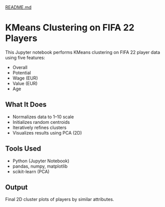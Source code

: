 [README.md](https://github.com/user-attachments/files/21976334/README.md)
# KMeans Clustering on FIFA 22 Players

This Jupyter notebook performs KMeans clustering on FIFA 22 player data using five features:
- Overall
- Potential
- Wage (EUR)
- Value (EUR)
- Age

## What It Does
- Normalizes data to 1–10 scale
- Initializes random centroids
- Iteratively refines clusters
- Visualizes results using PCA (2D)

## Tools Used
- Python (Jupyter Notebook)
- pandas, numpy, matplotlib
- scikit-learn (PCA)

## Output
Final 2D cluster plots of players by similar attributes.

